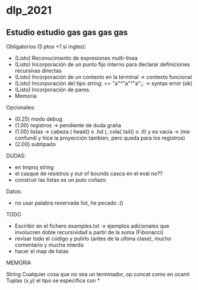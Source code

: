 # dlp_2021

## Estudio estudio gas gas gas gas

Obligatorios (5 ptos +1 si ingles):

* (Listo) Reconocimiento de expresiones multi-línea
* (Listo) Incorporación de un punto fijo interno para declarar definiciones recursivas directas
* (Listo) Incorporación de un contexto en la terminal -> contexto funcional
* (Listo) Incorporación del tipo string: >> "a"^"a"^"a";; -> syntax error (ok)
* (Listo) Incorporación de pares.
* Memoria

Opcionales:

* (0.25) modo debug
* (1.00) registros -> pendiente de duda graña
* (1.00) listas -> cabeza ( head() o .hd ), cola( tail() o .tl) y es vacía -> (me confundí y hice la proyección tambien, pero queda para los registros)
* (2.00) subtipado

DUDAS:

* en tmproj string
* el casque de resistros y out of bounds casca en el eval no??
* construir las listas es un puto coñazo

Datos:

* no usar palabra reservada list, he pecado :()

TODO

* Esciribir en el fichero examples.txt -> ejemplos adicionales que involucren doble recursividad a partir de la suma (Fibonacci)
* revisar todo el código y pulirlo (antes de la ultima clase), mucho comentario y mucha mierda
* hacer el map de listas

MEMORIA

String Cualquier cosa que no sea un terminador, op concat como en ocaml
Tuplas (x,y) el tipo se especifica con *
